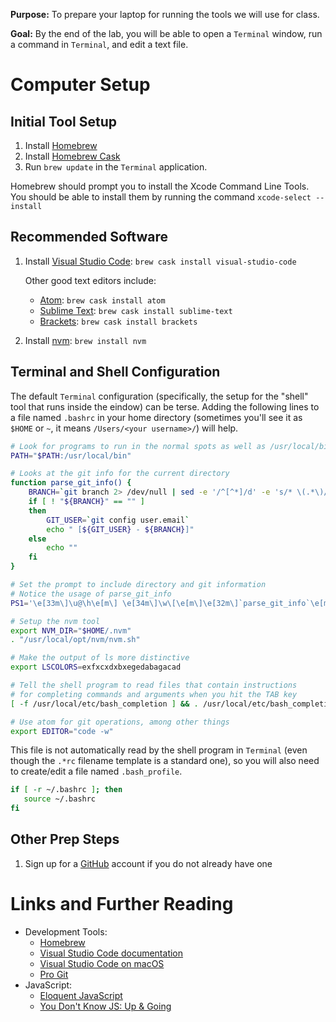**Purpose:** To prepare your laptop for running the tools we will use for class.

**Goal:** By the end of the lab, you will be able to open a `Terminal` window, run a command in `Terminal`, and edit a text file.


# Computer Setup


## Initial Tool Setup

1.  Install [Homebrew](http://brew.sh)
2.  Install [Homebrew Cask](http://cashroom.github.io)
3.  Run `brew update` in the `Terminal` application.

Homebrew should prompt you to install the Xcode Command Line Tools. You should be able to install them by running the command `xcode-select --install`


## Recommended Software

1.  Install [Visual Studio Code](https://code.visualstudio.com): `brew cask install visual-studio-code`
    
    Other good text editors include:
    
    -   [Atom](http://atom.io): `brew cask install atom`
    -   [Sublime Text](https://www.sublimetext.com): `brew cask install sublime-text`
    -   [Brackets](http://brackets.io): `brew cask install brackets`

2.  Install [nvm](https://github.com/creationix/nvm): `brew install nvm`


## Terminal and Shell Configuration

The default `Terminal` configuration (specifically, the setup for the "shell" tool that runs inside the eindow) can be terse. Adding the following lines to a file named `.bashrc` in your home directory (sometimes you'll see it as `$HOME` or `~`, it means `/Users/<your username>/`) will help.

```bash
# Look for programs to run in the normal spots as well as /usr/local/bin
PATH="$PATH:/usr/local/bin"

# Looks at the git info for the current directory
function parse_git_info() {
    BRANCH=`git branch 2> /dev/null | sed -e '/^[^*]/d' -e 's/* \(.*\)/\1/'`
    if [ ! "${BRANCH}" == "" ]
    then
        GIT_USER=`git config user.email`
        echo " [${GIT_USER} - ${BRANCH}]"
    else
        echo ""
    fi
}

# Set the prompt to include directory and git information
# Notice the usage of parse_git_info
PS1='\e[33m\]\u@\h\e[m\] \e[34m\]\w\[\e[m\]\e[32m\]`parse_git_info`\e[m\]\n\$ '

# Setup the nvm tool
export NVM_DIR="$HOME/.nvm"
. "/usr/local/opt/nvm/nvm.sh"

# Make the output of ls more distinctive
export LSCOLORS=exfxcxdxbxegedabagacad

# Tell the shell program to read files that contain instructions
# for completing commands and arguments when you hit the TAB key
[ -f /usr/local/etc/bash_completion ] && . /usr/local/etc/bash_completion

# Use atom for git operations, among other things
export EDITOR="code -w"
```

This file is not automatically read by the shell program in `Terminal` (even though the `.*rc` filename template is a standard one), so you will also need to create/edit a file named `.bash_profile`.

```bash
if [ -r ~/.bashrc ]; then
   source ~/.bashrc
fi
```


## Other Prep Steps

1.  Sign up for a [GitHub](http://github.com) account if you do not already have one


# Links and Further Reading

-   Development Tools:
    -   [Homebrew](http://brew.sh)
    -   [Visual Studio Code documentation](https://code.visualstudio.com/docs)
    -   [Visual Studio Code on macOS](https://code.visualstudio.com/docs/setup/mac)
    -   [Pro Git](https://git-scm.com/book/en/v2)
-   JavaScript:
    -   [Eloquent JavaScript](http://eloquentjavascript.net)
    -   [You Don't Know JS: Up & Going](https://github.com/getify/You-Dont-Know-JS/tree/master/up%2520%2526%2520going)
